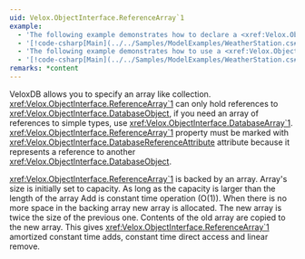 ```yaml
---
uid: Velox.ObjectInterface.ReferenceArray`1
example:
  - 'The following example demonstrates how to declare a <xref:Velox.ObjectInterface.ReferenceArray`1> property.'
  - '[!code-csharp[Main](../../Samples/ModelExamples/WeatherStation.cs#City)]'
  - 'The following example demonstrates how to use a <xref:Velox.ObjectInterface.ReferenceArray`1>.'
  - '[!code-csharp[Main](../../Samples/ModelExamples/WeatherStation.cs#CreateTestCity)]'
remarks: *content
---
```

VeloxDB allows you to specify an array like collection. <xref:Velox.ObjectInterface.ReferenceArray`1> can only hold references to <xref:Velox.ObjectInterface.DatabaseObject>, if you need an array of references to simple types, use <xref:Velox.ObjectInterface.DatabaseArray`1>. <xref:Velox.ObjectInterface.ReferenceArray`1> property must be marked with <xref:Velox.ObjectInterface.DatabaseReferenceAttribute> attribute because it represents a reference to another <xref:Velox.ObjectInterface.DatabaseObject>.

<xref:Velox.ObjectInterface.ReferenceArray`1> is backed by an array. Array's size is initially set to capacity. As long as the capacity is larger than the length of the array Add is constant time operation (O(1)). When there is no more space in the backing array new array is allocated. The new array is twice the size of the previous one. Contents of the old array are copied to the new array. This gives <xref:Velox.ObjectInterface.ReferenceArray`1> amortized constant time adds, constant time direct access and linear remove.


